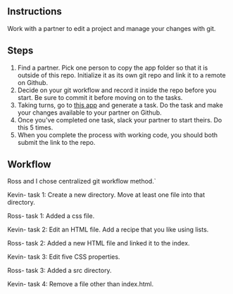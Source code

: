 ## Instructions

Work with a partner to edit a project and manage your changes with git.

## Steps
1. Find a partner. Pick one person to copy the app folder so that it is outside of this repo. Initialize it as its own git repo and link it to a remote on Github.
2. Decide on your git workflow and record it inside the repo before you start. Be sure to commit it before moving on to the tasks.
3. Taking turns, go to [this app](https://random-task-generator.firebaseapp.com) and generate a task. Do the task and make your changes available to your partner on Github.
4. Once you've completed one task, slack your partner to start theirs. Do this 5 times.
5. When you complete the process with working code, you should both submit the link to the repo.

## Workflow
Ross and I chose centralized git workflow method.`

Kevin- task 1: Create a new directory. Move at least one file into that directory.

Ross- task 1: Added a css file.

Kevin- task 2: Edit an HTML file. Add a recipe that you like using lists. 

Ross- task 2: Added a new HTML file and linked it to the index.

Kevin- task 3: Edit five CSS properties.

Ross- task 3: Added a src directory.

Kevin- task 4: Remove a file other than index.html.